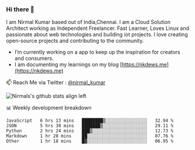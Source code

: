 ### Hi there 👋

 I am Nirmal Kumar based out of India,Chennai. I am a Cloud Solution Architect working as Independent Freelancer. Fast Learner, Loves Linux and passionate about web technologies and building iot projects. I love creating open-source projects and contributing to the community.

- I’m currently working on a app to keep up the inspiration for creators and consumers.
- I am documenting my learnings on my blog [https://nkdews.me](https://nkdews.me)

📫 Reach Me via  Twitter : [@nirmal_kumar](https://twitter.com/nirmal_kumar)

![Nirmals's github stats align left](https://github-readme-stats.vercel.app/api?username=nk-gears&show_icons=true)


📊 Weekly development breakdown

<!--START_SECTION:waka-->
```text
JavaScript   6 hrs 13 mins   ████████▒░░░░░░░░░░░░░░░░   32.94 % 
JSON         5 hrs 30 mins   ███████▒░░░░░░░░░░░░░░░░░   29.11 % 
Python       2 hrs 24 mins   ███▒░░░░░░░░░░░░░░░░░░░░░   12.73 % 
Markdown     1 hr 28 mins    ██░░░░░░░░░░░░░░░░░░░░░░░   07.76 % 
Other        1 hr 18 mins    █▓░░░░░░░░░░░░░░░░░░░░░░░   06.95 % 
```
<!--END_SECTION:waka-->


